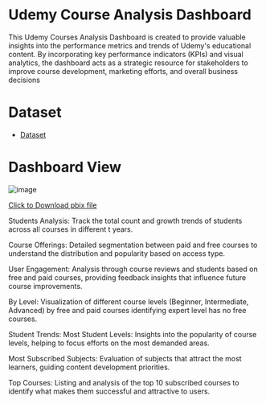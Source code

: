 # Udemy Course Analysis Dashboard
This Udemy Courses Analysis Dashboard is created to provide valuable insights into the performance metrics and trends of Udemy's educational content. By incorporating key performance indicators (KPIs) and visual analytics, the dashboard acts as a strategic resource for stakeholders to improve course development, marketing efforts, and overall business decisions




# Dataset

- <a href="https://github.com/mjahan11/Udemy-Course-Analysis-Dashboard/blob/main/Udemy%20Course%20Dataset.csv">Dataset</a>
# Dashboard View

![image](https://github.com/user-attachments/assets/76e60d25-6d61-4767-9232-91ec6c842c61)

<a href="https://github.com/mjahan11/Udemy-Course-Analysis-Dashboard/blob/main/Udemy%20Course%20Analysis%20Dashboard.pbix">Click to Download pbix file </a>

Students Analysis: 
Track the total count and growth trends of students across all courses in different t years.

Course Offerings: Detailed segmentation between paid and free courses to understand the distribution and popularity based on access type. 

User Engagement: Analysis through course reviews and students based on free and paid courses, providing feedback insights that influence future course improvements. 

By Level: Visualization of different course levels (Beginner, Intermediate, Advanced) by free and paid courses identifying expert level has no free courses.

Student Trends: Most Student Levels: Insights into the popularity of course levels, helping to focus efforts on the most demanded areas.

Most Subscribed Subjects: Evaluation of subjects that attract the most learners, guiding content development priorities. 

Top Courses: Listing and analysis of the top 10 subscribed courses to identify what makes them successful and attractive to users. 

